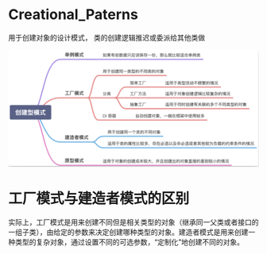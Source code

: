 # Creational_Paterns
用于创建对象的设计模式， 类的创建逻辑推迟或委派给其他类做

![图 2](../image/e5a061ca60e33daac5e07efbfa0292f589a9970f205d5dfafd6f29594b94da01.png)  


# 工厂模式与建造者模式的区别

实际上，工厂模式是用来创建不同但是相关类型的对象（继承同一父类或者接口的一组子类），由给定的参数来决定创建哪种类型的对象。建造者模式是用来创建一种类型的复杂对象，通过设置不同的可选参数，“定制化”地创建不同的对象。
